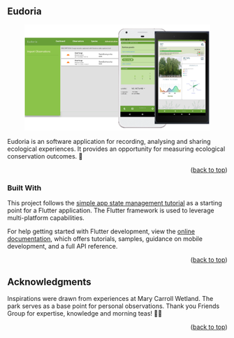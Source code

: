 <!-- ABOUT THE PROJECT -->
<a id="readme-top"></a>
## Eudoria 

<figure>
    <center>
    <img src="./assets/sample/screenshots.png">
    <center>
</figure>

Eudoria is an software application for recording, analysing and sharing ecological experiences. It provides an opportunity for measuring ecological conservation outcomes. 👀

<p align="right">(<a href="#readme-top">back to top</a>)</p>

### Built With

This project follows the
[simple app state management
tutorial](https://flutter.dev/docs/development/data-and-backend/state-mgmt/simple) as a starting 
point for a Flutter application. The Flutter framework is used to leverage multi-platform
capabilities.

For help getting started with Flutter development, view the
[online documentation](https://flutter.dev/docs), which offers tutorials,
samples, guidance on mobile development, and a full API reference.

<p align="right">(<a href="#readme-top">back to top</a>)</p>

<!-- ACKNOWLEDGMENTS -->
## Acknowledgments

Inspirations were drawn from experiences at Mary Carroll Wetland. The park serves as a base point for personal observations. Thank you Friends Group for expertise, knowledge and morning teas! 💚💚

<p align="right">(<a href="#readme-top">back to top</a>)</p>